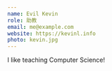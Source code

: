 ```yaml
---
name: Evil Kevin
role: 助教
email: me@example.com
website: https://kevinl.info
photo: kevin.jpg
---
```


I like teaching Computer Science!
